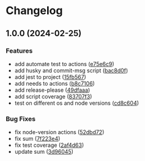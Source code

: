 # Changelog

## 1.0.0 (2024-02-25)


### Features

* add automate test to actions ([e75e6c9](https://github.com/WMS-Corporation/wms-productControl-service/commit/e75e6c9d4d5060d1e8b345e9b99710c02e89936d))
* add husky and commit-msg script ([bac8d0f](https://github.com/WMS-Corporation/wms-productControl-service/commit/bac8d0f66aadbf4ab57cf812af60ec08e4dfd221))
* add jest to project ([15fb567](https://github.com/WMS-Corporation/wms-productControl-service/commit/15fb567c11d86ff53a9320c92297c90bb2549000))
* add needs to actions ([b8c7106](https://github.com/WMS-Corporation/wms-productControl-service/commit/b8c7106fbd81c5c55e4626f3d9cb495f5e4c9919))
* add release-please ([49dfaaa](https://github.com/WMS-Corporation/wms-productControl-service/commit/49dfaaaaacdd34da41593f1245532ff82253c8c2))
* add script coverage ([83707f3](https://github.com/WMS-Corporation/wms-productControl-service/commit/83707f33232900091f7ff32832260d52db38e45d))
* test on different os and node versions ([cd8c604](https://github.com/WMS-Corporation/wms-productControl-service/commit/cd8c604ef91737579aca512393103a39a29de613))


### Bug Fixes

* fix node-version actions ([52dbd72](https://github.com/WMS-Corporation/wms-productControl-service/commit/52dbd7292bb0ca122b3db3078fd4a82821f5ff6e))
* fix sum ([7f223e4](https://github.com/WMS-Corporation/wms-productControl-service/commit/7f223e4aa829e69e0810cf031b9347b50a0db2d8))
* fix test coverage ([2af4d63](https://github.com/WMS-Corporation/wms-productControl-service/commit/2af4d6341d790366c590acbe9a9f0db4ee9cb751))
* update sum ([3d96045](https://github.com/WMS-Corporation/wms-productControl-service/commit/3d96045f7d40d93ca09e35efb6a798f0c60571ff))
